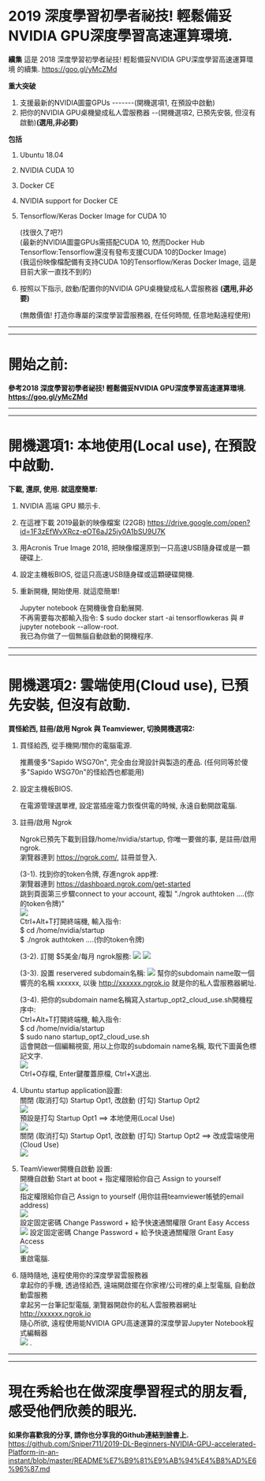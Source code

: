 # 2019 深度學習初學者祕技! 輕鬆備妥NVIDIA GPU深度學習高速運算環境.  
**續集** 這是 2018 深度學習初學者祕技! 輕鬆備妥NVIDIA GPU深度學習高速運算環境 的續集. https://goo.gl/yMcZMd  


**重大突破**
1. 支援最新的NVIDIA圖靈GPUs -------(開機選項1, 在預設中啟動)
2. 把你的NVIDIA GPU桌機變成私人雲服務器 --(開機選項2, 已預先安裝, 但沒有啟動)**(選用,非必要)**  

**包括**
1. Ubuntu 18.04
2. NVIDIA CUDA 10
3. Docker CE
4. NVIDIA support for Docker CE
5. Tensorflow/Keras Docker Image for CUDA 10

   (找很久了吧?)  
   (最新的NVIDIA圖靈GPUs需搭配CUDA 10, 然而Docker Hub Tensorflow:Tensorflow還沒有發布支援CUDA 10的Docker Image)  
   (我這份映像檔配備有支持CUDA 10的Tensorflow/Keras Docker Image, 這是目前大家一直找不到的)  
   
6. 按照以下指示, 啟動/配置你的NVIDIA GPU桌機變成私人雲服務器 **(選用,非必要)**  

   (無敵價值! 打造你專屬的深度學習雲服務器, 在任何時間, 任意地點遠程使用)

___
___
# 開始之前:
**參考2018 深度學習初學者祕技! 輕鬆備妥NVIDIA GPU深度學習高速運算環境. https://goo.gl/yMcZMd**
  
___
___
# 開機選項1: 本地使用(Local use), 在預設中啟動.  
**下載, 還原, 使用. 就這麼簡單:** 
1. NVIDIA 高端 GPU 顯示卡.
2. 在這裡下載 2019最新的映像檔案 (22GB) https://drive.google.com/open?id=1F3zEfWvXRcz-eOT6aJ25jy0A1bSU9U7K
3. 用Acronis True Image 2018, 把映像檔還原到一只高速USB隨身碟或是一顆硬碟上.
4. 設定主機板BIOS, 從這只高速USB隨身碟或這顆硬碟開機.
5. 重新開機, 開始使用. 就這麼簡單!

   Jupyter notebook 在開機後會自動展開.  
   不再需要每次都輸入指令: $ sudo docker start -ai tensorflowkeras 與 # jupyter notebook --allow-root.  
   我已為你做了一個無腦自動啟動的開機程序.  

___
___
# 開機選項2: 雲端使用(Cloud use), 已預先安裝, 但沒有啟動.  
**買怪給西, 註冊/啟用 Ngrok 與 Teamviewer, 切換開機選項2:**
1. 買怪給西, 從手機開/關你的電腦電源.

   推薦傻多"Sapido WSG70n", 完全由台灣設計與製造的產品. (任何同等於傻多"Sapido WSG70n"的怪給西也都能用)
   
2. 設定主機板BIOS. 

   在電源管理選單裡, 設定當插座電力恢復供電的時候, 永遠自動開啟電腦.

3. 註冊/啟用 Ngrok

   Ngrok已預先下載到目錄/home/nvidia/startup, 你唯一要做的事, 是註冊/啟用ngrok.  
   瀏覽器連到 https://ngrok.com/, 註冊並登入.  
   
   (3-1). 找到你的token令牌, 存進ngrok app裡:  
          瀏覽器連到 https://dashboard.ngrok.com/get-started  
          跳到頁面第三步驟connect to your account, 複製 "./ngrok authtoken ....(你的token令牌)"  
          ![](/photo/2019%200a%20Ngrok%20Step%203%20find%20token.png)  
          Ctrl+Alt+T打開終端機, 輸入指令:  
          $ cd /home/nvidia/startup  
          $ ./ngrok authtoken ....(你的token令牌)  
          
   (3-2). 訂閱 $5美金/每月 ngrok服務:
          ![](/photo/2019%200b%20Ngrok%20Go%20Reserved%20-%20not%20paid%20yet.png)
          ![](/photo/2019%200c%20Ngrok%20Choose%20Subscription.png)
          
   (3-3). 設置 reservered subdomain名稱:
          ![](/photo/2019%200d%20Ngrok%20Go%20Reserved%20-%20Setup%20after%20paid.png)
          幫你的subdomain name取一個響亮的名稱 xxxxxx, 以後 http://xxxxxx.ngrok.io 就是你的私人雲服務器網址. 
          
   (3-4). 把你的subdomain name名稱寫入startup_opt2_cloud_use.sh開機程序中:  
          Ctrl+Alt+T打開終端機, 輸入指令:  
          $ cd /home/nvidia/startup  
          $ sudo nano startup_opt2_cloud_use.sh  
          這會開啟一個編輯視窗, 用以上你取的subdomain name名稱, 取代下圖黃色標記文字.  
          ![](/photo/2019%200e%20Ngrok%20-%20update%20startup_opt2_cloud_use%20sh.png)  
          Ctrl+O存檔, Enter鍵覆蓋原檔, Ctrl+X退出.  
          
4. Ubuntu startup application設置:  
   關閉 (取消打勾) Startup Opt1, 改啟動 (打勾) Startup Opt2  
   ![](/photo/2019%201a%20startup%20applications.png)  
   預設是打勾 Startup Opt1 ==> 本地使用(Local Use)  
   ![](/photo/2019%201b%20startup%20applications%20default.png)  
   關閉 (取消打勾) Startup Opt1, 改啟動 (打勾) Startup Opt2 ==> 改成雲端使用(Cloud Use)  
   ![](/photo/2019%201c%20startup%20applications%20check%20opt2%20uncheck%20opt1.png)  
   
5. TeamViewer開機自啟動 設置:  
   開機自啟動 Start at boot + 指定權限給你自己 Assign to yourself  
   ![](/photo/2019%202a%20TeamViewer%20Start%20at%20boot%20and%20Assign%20to%20yourself.png)  
   指定權限給你自己 Assign to yourself (用你註冊teamviewer帳號的email address)  
   ![](/photo/2019%202b%20TeamViewer%20Assign%20to%20yourself.png)  
   設定固定密碼 Change Password + 給予快速通關權限 Grant Easy Access  
   ![](/photo/2019%202c%20TeamViewer%20Change%20Password%20and%20Grant%20Easy%20Access.png)
   設定固定密碼 Change Password + 給予快速通關權限 Grant Easy Access  
   ![](/photo/2019%202d%20TeamViewer%20Change%20Password%20and%20Grant%20Easy%20Access.png)  
   重啟電腦.

6. 隨時隨地, 遠程使用你的深度學習雲服務器   
   拿起你的手機, 透過怪給西, 遠端開啟擺在你家裡/公司裡的桌上型電腦, 自動啟動雲服務  
   拿起另一台筆記型電腦, 瀏覽器開啟你的私人雲服務器網址 http://xxxxxx.ngrok.io  
   隨心所欲, 遠程使用能NVIDIA GPU高速運算的深度學習Jupyter Notebook程式編輯器   
   ![](/photo/2019%203a%20Access%20your%20DL%20Cloud%20anywhere%20anytime.png) . 

___
___
# 現在秀給也在做深度學習程式的朋友看, 感受他們欣羨的眼光.
**如果你喜歡我的分享, 請你也分享我的Github連結到臉書上.**
https://github.com/Sniper711/2019-DL-Beginners-NVIDIA-GPU-accelerated-Platform-in-an-instant/blob/master/README%E7%B9%81%E9%AB%94%E4%B8%AD%E6%96%87.md

